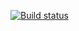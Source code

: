 [![Build status](https://ci.appveyor.com/api/projects/status/8is8frlhp2cdrpj2?svg=true)](https://ci.appveyor.com/project/WoxaD/test-mode)
